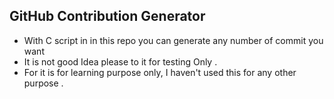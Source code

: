 ## GitHub Contribution Generator

- With C script in in this repo you can generate any number of commit you want
- It is not good Idea please to it for testing Only .
- For it is for learning purpose only, I haven't used this for any other purpose .